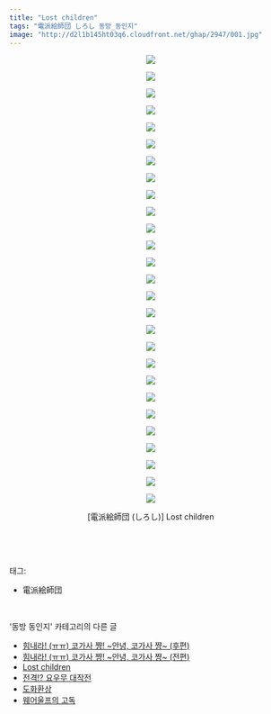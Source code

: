 ```yaml
---
title: "Lost children"
tags: "電派絵師団 しろし 동방_동인지"
image: "http://d2l1b145ht03q6.cloudfront.net/ghap/2947/001.jpg"
---
```

<div class="article">
<p style="text-align: center; clear: none; float: none;"><img src="{{ site.imgserver1 }}/ghap/2947/001.jpg"/></p>
<p style="text-align: center; clear: none; float: none;"><img src="{{ site.imgserver1 }}/ghap/2947/002.jpg"/></p>
<p style="text-align: center; clear: none; float: none;"><img src="{{ site.imgserver1 }}/ghap/2947/003.jpg"/></p>
<p style="text-align: center; clear: none; float: none;"><img src="{{ site.imgserver1 }}/ghap/2947/004.jpg"/></p>
<p style="text-align: center; clear: none; float: none;"><img src="{{ site.imgserver1 }}/ghap/2947/005.jpg"/></p>
<p style="text-align: center; clear: none; float: none;"><img src="{{ site.imgserver1 }}/ghap/2947/006.jpg"/></p>
<p style="text-align: center; clear: none; float: none;"><img src="{{ site.imgserver1 }}/ghap/2947/007.jpg"/></p>
<p style="text-align: center; clear: none; float: none;"><img src="{{ site.imgserver1 }}/ghap/2947/008.jpg"/></p>
<p style="text-align: center; clear: none; float: none;"><img src="{{ site.imgserver1 }}/ghap/2947/009.jpg"/></p>
<p style="text-align: center; clear: none; float: none;"><img src="{{ site.imgserver1 }}/ghap/2947/010.jpg"/></p>
<p style="text-align: center; clear: none; float: none;"><img src="{{ site.imgserver1 }}/ghap/2947/011.jpg"/></p>
<p style="text-align: center; clear: none; float: none;"><img src="{{ site.imgserver1 }}/ghap/2947/012.jpg"/></p>
<p style="text-align: center; clear: none; float: none;"><img src="{{ site.imgserver1 }}/ghap/2947/013.jpg"/></p>
<p style="text-align: center; clear: none; float: none;"><img src="{{ site.imgserver1 }}/ghap/2947/014.jpg"/></p>
<p style="text-align: center; clear: none; float: none;"><img src="{{ site.imgserver1 }}/ghap/2947/015.jpg"/></p>
<p style="text-align: center; clear: none; float: none;"><img src="{{ site.imgserver1 }}/ghap/2947/016.jpg"/></p>
<p style="text-align: center; clear: none; float: none;"><img src="{{ site.imgserver1 }}/ghap/2947/017.jpg"/></p>
<p style="text-align: center; clear: none; float: none;"><img src="{{ site.imgserver1 }}/ghap/2947/018.jpg"/></p>
<p style="text-align: center; clear: none; float: none;"><img src="{{ site.imgserver1 }}/ghap/2947/019.jpg"/></p>
<p style="text-align: center; clear: none; float: none;"><img src="{{ site.imgserver1 }}/ghap/2947/020.jpg"/></p>
<p style="text-align: center; clear: none; float: none;"><img src="{{ site.imgserver1 }}/ghap/2947/021.jpg"/></p>
<p style="text-align: center; clear: none; float: none;"><img src="{{ site.imgserver1 }}/ghap/2947/022.jpg"/></p>
<p style="text-align: center; clear: none; float: none;"><img src="{{ site.imgserver1 }}/ghap/2947/023.jpg"/></p>
<p style="text-align: center; clear: none; float: none;"><img src="{{ site.imgserver1 }}/ghap/2947/024.jpg"/></p>
<p style="text-align: center; clear: none; float: none;"><img src="{{ site.imgserver1 }}/ghap/2947/025.jpg"/></p>
<p style="text-align: center; clear: none; float: none;"><img src="{{ site.imgserver1 }}/ghap/2947/026.jpg"/></p>
<p style="text-align: center; clear: none; float: none;"><img src="{{ site.imgserver1 }}/ghap/2947/027.jpg"/></p>
<p style="text-align: center; clear: none; float: none;">[電派絵師団 (しろし)] Lost children</p>
<p><br/></p>
</div><br/>
<div class="tagTrail">
<p>태그: </p>
<ul>
<li>電派絵師団</li>
</ul>
</div><br/>
<div class="another">
<p>'동방 동인지' 카테고리의 다른 글</p>
<ul>
<li><a href="/ghap_2952">힘내라! (ㅠㅠ) 코가사 쨩! ~안녕, 코가사 쨩~ (후편)</a></li>
<li><a href="/ghap_2951">힘내라! (ㅠㅠ) 코가사 쨩! ~안녕, 코가사 쨩~ (전편)</a></li>
<li><a href="/ghap_2947">Lost children</a></li>
<li><a href="/ghap_2945">전격!? 요우무 대작전</a></li>
<li><a href="/ghap_2944">도화환상</a></li>
<li><a href="/ghap_2941">웨어울프의 고독</a></li>
</ul>
</div><br/>
<div class="cb_module cb_fluid">
<div class="cb_wrt cb_profile">
</div><!-- commentList close -->
</div><br/>
